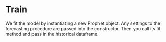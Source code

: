 # Train

We fit the model by instantiating a new Prophet object. Any settings to the forecasting procedure are passed into the constructor. Then you call its fit method and pass in the historical dataframe.
